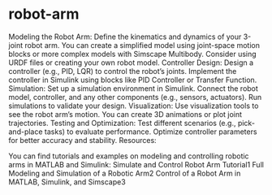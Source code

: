 # robot-arm
Modeling the Robot Arm:
Define the kinematics and dynamics of your 3-joint robot arm.
You can create a simplified model using joint-space motion blocks or more complex models with Simscape Multibody.
Consider using URDF files or creating your own robot model.
Controller Design:
Design a controller (e.g., PID, LQR) to control the robot’s joints.
Implement the controller in Simulink using blocks like PID Controller or Transfer Function.
Simulation:
Set up a simulation environment in Simulink.
Connect the robot model, controller, and any other components (e.g., sensors, actuators).
Run simulations to validate your design.
Visualization:
Use visualization tools to see the robot arm’s motion.
You can create 3D animations or plot joint trajectories.
Testing and Optimization:
Test different scenarios (e.g., pick-and-place tasks) to evaluate performance.
Optimize controller parameters for better accuracy and stability.
Resources:

You can find tutorials and examples on modeling and controlling robotic arms in MATLAB and Simulink:
Simulate and Control Robot Arm Tutorial1
Full Modeling and Simulation of a Robotic Arm2
Control of a Robot Arm in MATLAB, Simulink, and Simscape3

